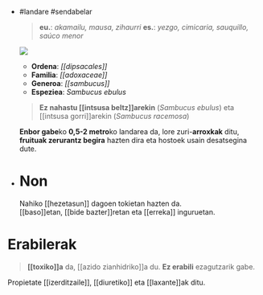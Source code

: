 - #landare #sendabelar
  > **eu.**: _akamailu, mausa, zihaurri_
  > **es.**: _yezgo, cimicaria, sauquillo, saúco menor_
  
  ![](../assets/sambucus_ebulus_ILT.jpg)
  
  + **Ordena**: _[[dipsacales]]_
  + **Familia**: _[[adoxaceae]]_
  + **Generoa**: _[[sambucus]]_
  + **Espeziea**:  _Sambucus ebulus_
  
  > **Ez nahastu [[intsusa beltz]]arekin** (_Sambucus ebulus_) eta [[intsusa gorri]]arekin (_Sambucus racemosa_)
  
  **Enbor gabe**ko **0,5-2 metro**ko landarea da, lore zuri-**arroxkak** ditu, **fruituak zerurantz begira** hazten dira eta hostoek usain desatsegina dute.
- # Non
  Nahiko [[hezetasun]] dagoen tokietan hazten da.  
  [[baso]]etan, [[bide bazter]]retan eta [[erreka]] inguruetan.
# Erabilerak
> **[[toxiko]]a** da, [[azido zianhidriko]]a du. 
> **Ez erabili** ezagutzarik gabe.

Propietate [[izerditzaile]], [[diuretiko]] eta [[laxante]]ak ditu.